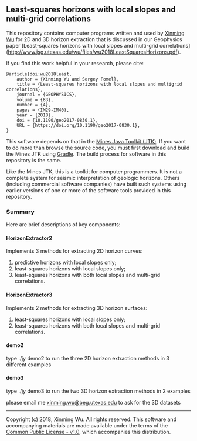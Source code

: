 ## Least-squares horizons with local slopes and multi-grid correlations

This repository contains computer programs written and used by 
[Xinming Wu](http://www.jsg.utexas.edu/wu/) 
for 2D and 3D horizon extraction that is discussed in our Geophysics paper 
[Least-squares horizons with local slopes and multi-grid correlations]
(http://www.jsg.utexas.edu/wu/files/wu2018LeastSquaresHorizons.pdf).

If you find this work helpful in your research, please cite:

    @article{doi:wu2018least,
        author = {Xinming Wu and Sergey Fomel},
        title = {Least-squares horizons with local slopes and multigrid correlations},
        journal = {GEOPHYSICS},
        volume = {83},
        number = {4},
        pages = {IM29-IM40},
        year = {2018},
        doi = {10.1190/geo2017-0830.1},
        URL = {https://doi.org/10.1190/geo2017-0830.1},
    }

This software depends on that in the [Mines Java Toolkit
(JTK)](https://github.com/dhale/jtk/). If you want to do more than browse the
source code, you must first download and build the Mines JTK using
[Gradle](http://www.gradle.org). The build process for software in
this repository is the same.

Like the Mines JTK, this is a toolkit for computer programmers. It is not a
complete system for seismic interpretation of geologic horizons. Others
(including commercial software companies) have built such systems using
earlier versions of one or more of the software tools provided in this
repository.

### Summary

Here are brief descriptions of key components:

#### HorizonExtractor2
Implements 3 methods for extracting 2D horizon curves:
1) predictive horizons with local slopes only;
2) least-squares horizons with local slopes only;
3) least-squares horizons with both local slopes and multi-grid correlations.

#### HorizonExtractor3
Implements 2 methods for extracting 3D horizon surfaces:
1) least-squares horizons with local slopes only;
2) least-squares horizons with both local slopes and multi-grid correlations.

#### demo2
type ./jy demo2 
to run the three 2D horizon extraction methods 
in 3 different examples 

#### demo3
type ./jy demo3 
to run the two 3D horizon extraction methods 
in 2 examples 

please email me xinming.wu@beg.utexas.edu to ask for the 3D datasets

---
Copyright (c) 2018, Xinming Wu. All rights reserved.
This software and accompanying materials are made available under the terms of
the [Common Public License - v1.0](http://www.eclipse.org/legal/cpl-v10.html),
which accompanies this distribution.
